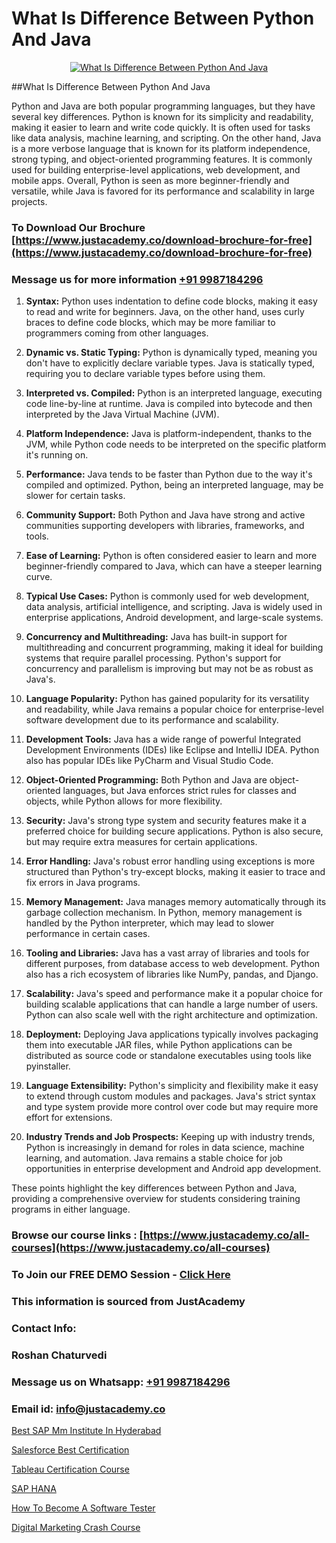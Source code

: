 # What Is Difference Between Python And Java

<p align="center">
  <a href="https://justacademy.co/course-detail/core-java-training">
    <img src="https://justacademy.co/storage2/course_image/1677245426_course_image.webp" alt="What Is Difference Between Python And Java">
  </a>
</p>
##What Is Difference Between Python And Java

Python and Java are both popular programming languages, but they have several key differences. Python is known for its simplicity and readability, making it easier to learn and write code quickly. It is often used for tasks like data analysis, machine learning, and scripting. On the other hand, Java is a more verbose language that is known for its platform independence, strong typing, and object-oriented programming features. It is commonly used for building enterprise-level applications, web development, and mobile apps. Overall, Python is seen as more beginner-friendly and versatile, while Java is favored for its performance and scalability in large projects.
### To Download Our Brochure [https://www.justacademy.co/download-brochure-for-free](https://www.justacademy.co/download-brochure-for-free)
### Message us for more information [+91 9987184296](https://api.whatsapp.com/send?phone=919987184296)
1) **Syntax:** 
Python uses indentation to define code blocks, making it easy to read and write for beginners. Java, on the other hand, uses curly braces to define code blocks, which may be more familiar to programmers coming from other languages.

2) **Dynamic vs. Static Typing:**
Python is dynamically typed, meaning you don't have to explicitly declare variable types. Java is statically typed, requiring you to declare variable types before using them.

3) **Interpreted vs. Compiled:**
Python is an interpreted language, executing code line-by-line at runtime. Java is compiled into bytecode and then interpreted by the Java Virtual Machine (JVM).

4) **Platform Independence:**
Java is platform-independent, thanks to the JVM, while Python code needs to be interpreted on the specific platform it's running on.

5) **Performance:**
Java tends to be faster than Python due to the way it's compiled and optimized. Python, being an interpreted language, may be slower for certain tasks.

6) **Community Support:**
Both Python and Java have strong and active communities supporting developers with libraries, frameworks, and tools.

7) **Ease of Learning:**
Python is often considered easier to learn and more beginner-friendly compared to Java, which can have a steeper learning curve.

8) **Typical Use Cases:**
Python is commonly used for web development, data analysis, artificial intelligence, and scripting. Java is widely used in enterprise applications, Android development, and large-scale systems.

9) **Concurrency and Multithreading:**
Java has built-in support for multithreading and concurrent programming, making it ideal for building systems that require parallel processing. Python's support for concurrency and parallelism is improving but may not be as robust as Java's.

10) **Language Popularity:**
Python has gained popularity for its versatility and readability, while Java remains a popular choice for enterprise-level software development due to its performance and scalability.

11) **Development Tools:**
Java has a wide range of powerful Integrated Development Environments (IDEs) like Eclipse and IntelliJ IDEA. Python also has popular IDEs like PyCharm and Visual Studio Code.

12) **Object-Oriented Programming:**
Both Python and Java are object-oriented languages, but Java enforces strict rules for classes and objects, while Python allows for more flexibility.

13) **Security:**
Java's strong type system and security features make it a preferred choice for building secure applications. Python is also secure, but may require extra measures for certain applications.

14) **Error Handling:**
Java's robust error handling using exceptions is more structured than Python's try-except blocks, making it easier to trace and fix errors in Java programs.

15) **Memory Management:**
Java manages memory automatically through its garbage collection mechanism. In Python, memory management is handled by the Python interpreter, which may lead to slower performance in certain cases.

16) **Tooling and Libraries:**
Java has a vast array of libraries and tools for different purposes, from database access to web development. Python also has a rich ecosystem of libraries like NumPy, pandas, and Django.

17) **Scalability:**
Java's speed and performance make it a popular choice for building scalable applications that can handle a large number of users. Python can also scale well with the right architecture and optimization.

18) **Deployment:**
Deploying Java applications typically involves packaging them into executable JAR files, while Python applications can be distributed as source code or standalone executables using tools like pyinstaller.

19) **Language Extensibility:**
Python's simplicity and flexibility make it easy to extend through custom modules and packages. Java's strict syntax and type system provide more control over code but may require more effort for extensions.

20) **Industry Trends and Job Prospects:**
Keeping up with industry trends, Python is increasingly in demand for roles in data science, machine learning, and automation. Java remains a stable choice for job opportunities in enterprise development and Android app development.

These points highlight the key differences between Python and Java, providing a comprehensive overview for students considering training programs in either language.

### Browse our course links : [https://www.justacademy.co/all-courses](https://www.justacademy.co/all-courses) 
### To Join our FREE DEMO Session - [Click Here](https://www.justacademy.co/register-for-course-demo)


### This information is sourced from JustAcademy
### Contact Info:
### Roshan Chaturvedi
### Message us on Whatsapp: [+91 9987184296](https://api.whatsapp.com/send?phone=919987184296)
### Email id: [info@justacademy.co](mailto:info@justacademy.co)
                
[Best SAP Mm Institute In Hyderabad](https://www.linkedin.com/pulse/best-sap-mm-institute-hyderabad-justacademy-sunnyvale-ptcxf/)

[Salesforce Best Certification](https://www.linkedin.com/pulse/salesforce-best-certification-justacademy-ahmedabad-vfcce?trackingId=Z8hx1D7uJK0LS1O49HJ49w%3D%3D&lipi=urn%3Ali%3Apage%3Ad_flagship3_company_admin%3BejZbnVSUSciRC3KGqYoFiw%3D%3D)

[Tableau Certification Course](https://medium.com/@surajvaishnav5015/tableau-certification-course-f4842bcc8095)

[SAP HANA](https://medium.com/@negishivu99/sap-hana-e836d44e24ef)

[How To Become A Software Tester](https://justacademyin.github.io/justacademy/how-to-become-a-software-tester)

[Digital Marketing Crash Course](https://justacademyin.github.io/justacademy/digital-marketing-crash-course)

